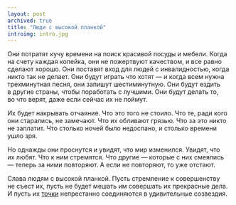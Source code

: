 ```yaml
---
layout: post
archived: true
title: "Люди с высокой планкой"
introimg: intro.jpg
---
```


Они потратят кучу времени на поиск красивой посуды и мебели. Когда на счету каждая копейка, они не пожертвуют качеством, и все равно сделают хорошо. Они поставят вход для людей с инвалидностью, когда никто так не делает. Они будут играть что хотят — и когда всем нужна трехминутная песня, они запишут шестиминутную. Они будут ездить в другие страны, чтобы поработать с лучшими. Они будут делать то, во что верят, даже если сейчас их не поймут.

<!-- more -->

Их будет накрывать отчаяние. Что это того не стоило. Что те, ради кого они старались, не замечают. Что их обливают грязью. Что за это никто не заплатит. Что столько ночей было недоспано, и столько времени ушло зря.

Но однажды они проснутся и увидят, что мир изменился. Увидят, что их любят. Что к ним стремятся. Что другие — которые с них смеялись — теперь за ними повторяют. А если не повторяют, то уже отстают.

Слава людям с высокой планкой. Пусть стремление к совершенству не съест их, пусть не будет мешать им совершать их прекрасные дела. И пусть их [точки](https://www.youtube.com/watch?v=UF8uR6Z6KLc&t=55s) непрестанно соединяются в удивительные созвездия.
